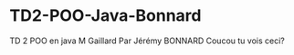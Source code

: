 ﻿TD2-POO-Java-Bonnard
====================

TD 2 POO en java M Gaillard Par Jérémy BONNARD
Coucou tu vois ceci?